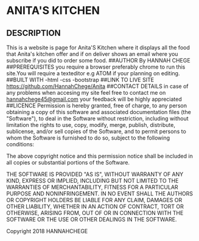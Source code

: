 # ANITA'S KITCHEN

## DESCRIPTION
This is a website is page for Anita'S Kitchen where it displays all the food that Anita's kitchen offer and if on deliver shows an email where you subscribe if you did to order some food.
##AUTHOR
By HANNAH CHEGE
##PREREQUISITES
you require a browser preferably chrome to run this site.You will require a texteditor e.g ATOM if your planning on editing.
##BUILT WITH
-html
-css
-bootstrap
##LINK TO LIVE SITE
https://github.com/HannahChege/Anita
##CONTACT DETAILS
in case of any problems when accesing my site feel free to contact me on hannahchege45@gmail.com your feedback will be highly appreciated
##LICENCE
Permission is hereby granted, free of charge, to any person obtaining a copy of this software and associated documentation files (the "Software"), to deal in the Software without restriction, including without limitation the rights to use, copy, modify, merge, publish, distribute, sublicense, and/or sell copies of the Software, and to permit persons to whom the Software is furnished to do so, subject to the following conditions:

The above copyright notice and this permission notice shall be included in all copies or substantial portions of the Software.

THE SOFTWARE IS PROVIDED "AS IS", WITHOUT WARRANTY OF ANY KIND, EXPRESS OR IMPLIED, INCLUDING BUT NOT LIMITED TO THE WARRANTIES OF MERCHANTABILITY, FITNESS FOR A PARTICULAR PURPOSE AND NONINFRINGEMENT. IN NO EVENT SHALL THE AUTHORS OR COPYRIGHT HOLDERS BE LIABLE FOR ANY CLAIM, DAMAGES OR OTHER LIABILITY, WHETHER IN AN ACTION OF CONTRACT, TORT OR OTHERWISE, ARISING FROM, OUT OF OR IN CONNECTION WITH THE SOFTWARE OR THE USE OR OTHER DEALINGS IN THE SOFTWARE.

Copyright 2018 HANNAHCHEGE
